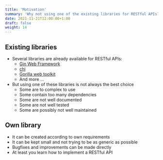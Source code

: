 ```yaml
---
title: 'Motivation'
summary: 'Why not using one of the existing libraries for RESTful APIs?'
date: 2021-11-21T12:00:00+1:00
draft: false
weight: 14
---
```


## Existing libraries

* Several libraries are already available for RESTful APIs:
    * [Gin Web Framework](https://gin-gonic.com)
    * [chi](https://go-chi.io/#/)
    * [Gorilla web toolkit](https://www.gorillatoolkit.org)
    * And more ...
* But using one of these libraries is not always the best choice
    * Some are to complex to use
    * Some contain too many dependencies
    * Some are not well documented
    * Some are not well tested
    * Some are possibly not well maintained

## Own library

* It can be created according to own requirements
* It can be kept small and not trying to be as generic as possible
* Bugfixes and improvements can be made directly
* At least you learn how to implement a RESTful API
